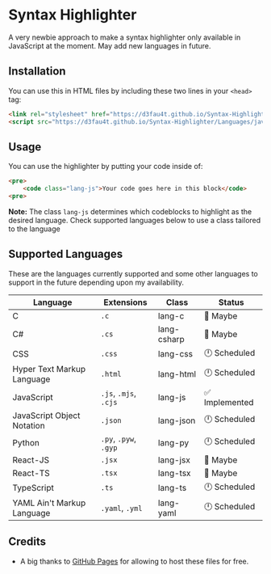 # Syntax Highlighter

A very newbie approach to make a syntax highlighter only available in JavaScript at the moment. May add new languages in future.

## Installation

You can use this in HTML files by including these two lines in your `<head>` tag:

```html
<link rel="stylesheet" href="https://d3fau4t.github.io/Syntax-Highlighter/Themes/peacock.css">
<script src="https://d3fau4t.github.io/Syntax-Highlighter/Languages/javascript.js" defer></script>
```

## Usage

You can use the highlighter by putting your code inside of:

```html
<pre>
    <code class="lang-js">Your code goes here in this block</code>
<pre>
```

**Note:** The class `lang-js` determines which codeblocks to highlight as the desired language. Check supported languages below to use a class tailored to the language

## Supported Languages

These are the languages currently supported and some other languages to support in the future depending upon my availability.

|Language                   |Extensions            |Class       |Status          |
|---------------------------|----------------------|------------|----------------|
|C                          |`.c`                  |lang-c      |🤔 Maybe        |
|C#                         |`.cs`                 |lang-csharp |🤔 Maybe        |
|CSS                        |`.css`                |lang-css    |🕛 Scheduled    |
|Hyper Text Markup Language |`.html`               |lang-html   |🕛 Scheduled    |
|JavaScript                 |`.js`, `.mjs`, `.cjs` |lang-js     |✅ Implemented  |
|JavaScript Object Notation |`.json`               |lang-json   |🕛 Scheduled    |
|Python                     |`.py`, `.pyw`, `.gyp` |lang-py     |🕛 Scheduled    |
|React-JS                   |`.jsx`                |lang-jsx    |🤔 Maybe        |
|React-TS                   |`.tsx`                |lang-tsx    |🤔 Maybe        |
|TypeScript                 |`.ts`                 |lang-ts     |🕛 Scheduled    |
|YAML Ain't Markup Language |`.yaml`, `.yml`       |lang-yaml   |🕛 Scheduled    |

## Credits

- A big thanks to [GitHub Pages](https://github.com/) for allowing to host these files for free.
